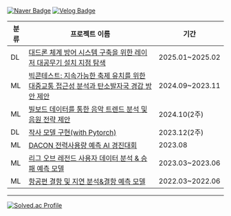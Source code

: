 <!--
**yeji4268/yeji4268** is a ✨ _special_ ✨ repository because its `README.md` (this file) appears on your GitHub profile.

Here are some ideas to get you started:

- 🔭 I’m currently working on ...
- 🌱 I’m currently learning ...
- 👯 I’m looking to collaborate on ...
- 🤔 I’m looking for help with ...
- 💬 Ask me about ...
- 📫 How to reach me: ...
- 😄 Pronouns: ...
- ⚡ Fun fact: ...
-->

[![Naver Badge](https://img.shields.io/badge/Naver-03C75A?style=flat-square&logo=Naver&logoColor=white&link=mailto:yeji4268@naver.com)](mailto:yeji4268@naver.com)  [![Velog Badge](https://img.shields.io/badge/Velog-20C997?style=flat-square&logo=Velog&logoColor=white&link=https://velog.io/@yeji4268/posts)](https://velog.io/@yeji4268/posts)<br>


|분류|프로젝트 이름|기간|
|---|---|---|
|DL|[대드론 체계 방어 시스템 구축을 위한 레이저 대공무기 설치 지점 탐색](https://github.com/HWDFinalProject/ADDS)|2025.01~2025.02|
|ML|[빅콘테스트: 지속가능한 축제 유치를 위한 대중교통 접근성 분석과 탄소발자국 경감 방안 제안](https://github.com/2024Bigcontest-DA/DA/tree/yeji)|2024.09~2023.11|
|ML|[빌보드 데이터를 통한 음악 트렌드 분석 및 음원 전략 제안](https://github.com/BTSnextalbumproject/project/tree/kimyeji)|2024.10(2주)|
|DL|[작사 모델 구현(with Pytorch)](https://github.com/yeji4268/LyricsGenerator)|2023.12(2주)|
|ML|[DACON 전력사용량 예측 AI 경진대회](https://github.com/2023dacon/Power-usage-Prediction)|2023.08|
|ML|[리그 오브 레전드 사용자 데이터 분석 & 승패 예측 모델](https://github.com/yeji4268/BigData/tree/main/%EB%A6%AC%EA%B7%B8%EC%98%A4%EB%B8%8C%EB%A0%88%EC%A0%84%EB%93%9C%20%EB%B6%84%EC%84%9D)|2023.03~2023.06|
|ML|[항공편 결항 및 지연 분석&결항 예측 모델](https://github.com/yeji4268/BigData/tree/main/%ED%95%AD%EA%B3%B5%ED%8E%B8%20%EA%B2%B0%ED%95%AD%20%EB%B0%8F%20%EC%A7%80%EC%97%B0%20%EB%B6%84%EC%84%9D)|2022.03~2022.06|

---
[![Solved.ac Profile](http://mazassumnida.wtf/api/v2/generate_badge?boj=yeji4268)](https://solved.ac/yeji4268/)
